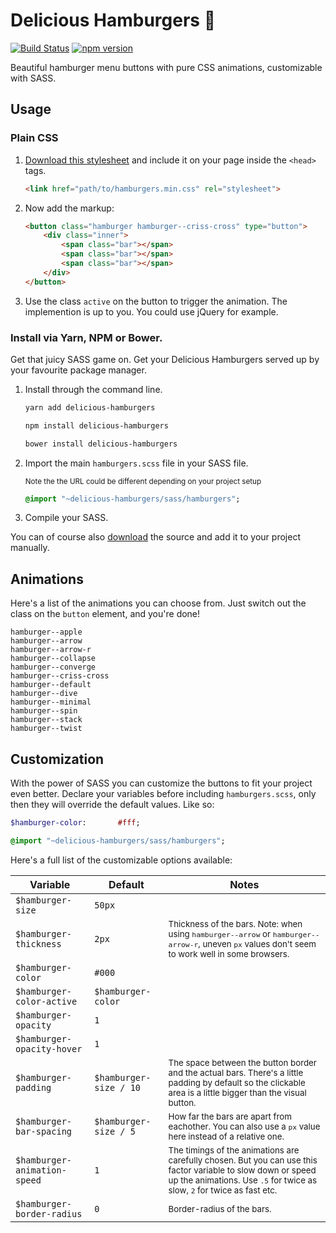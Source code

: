 # Delicious Hamburgers 🍔

[![Build Status](https://travis-ci.org/kapoko/delicious-hamburgers.svg?branch=master)](https://travis-ci.org/kapoko/delicious-hamburgers)
[![npm version](https://badge.fury.io/js/delicious-hamburgers.svg)](https://badge.fury.io/js/delicious-hamburgers)

Beautiful hamburger menu buttons with pure CSS animations, customizable with SASS.

## Usage

### Plain CSS

1. [Download this stylesheet](https://github.com/kapoko/delicious-hamburgers/blob/master/dist/hamburgers.min.css) and include it on your page inside the `<head>` tags.

    ```html
    <link href="path/to/hamburgers.min.css" rel="stylesheet">
    ```

2. Now add the markup:

    ```html
    <button class="hamburger hamburger--criss-cross" type="button">
        <div class="inner">
            <span class="bar"></span>
            <span class="bar"></span>
            <span class="bar"></span>
        </div>
    </button>
    ```

3. Use the class `active` on the button to trigger the animation. The implemention is up to you. You could use jQuery for example.

### Install via Yarn, NPM or Bower. 

Get that juicy SASS game on. Get your Delicious Hamburgers served up by your favourite package manager.

1. Install through the command line.

    ```bash
    yarn add delicious-hamburgers

    npm install delicious-hamburgers

    bower install delicious-hamburgers
    ```

2. Import the main `hamburgers.scss` file in your SASS file. 
    
    <sub>Note the the URL could be different depending on your project setup</sub>

    ```sass
    @import "~delicious-hamburgers/sass/hamburgers";
    ```

3. Compile your SASS. 

You can of course also [download](https://github.com/kapoko/delicious-hamburgers/archive/master.zip) the source and add it to your project manually.

## Animations

Here's a list of the animations you can choose from. Just switch out the class on the `button` element, and you're done! 

```
hamburger--apple
hamburger--arrow
hamburger--arrow-r
hamburger--collapse
hamburger--converge
hamburger--criss-cross
hamburger--default
hamburger--dive
hamburger--minimal
hamburger--spin
hamburger--stack
hamburger--twist
```

## Customization

With the power of SASS you can customize the buttons to fit your project even better. Declare your variables before including `hamburgers.scss`, only then they will override the default values. Like so: 

```sass
$hamburger-color:       #fff;

@import "~delicious-hamburgers/sass/hamburgers";
```

Here's a full list of the customizable options available:

| Variable                                                                 | Default                | Notes                                                                                                                                                                                                     |
|--------------------------------------------------------------------------|------------------------|-----------------------------------------------------------------------------------------------------------------------------------------------------------------------------------------------------------|
| `$hamburger-size`                                                        | `50px`                 |                                                                                                                                                                                                           |
| `$hamburger-thickness`                                                   | `2px`                  | <sup>Thickness of the bars. Note: when using `hamburger--arrow` or `hamburger--arrow-r`, uneven `px` values don't seem to work well in some browsers.</sup>                                           |
| `$hamburger-color`                                                       | `#000`                 |                                                                                                                                                                                                           |
| `$hamburger-color-active`                                                | `$hamburger-color`     |                                                                                                                                                                                                           |
| `$hamburger-opacity`                                                     | `1`                    |                                                                                                                                                                                                           |
| `$hamburger-opacity-hover`                                               | `1`                    |                                                                                                                                                                                                           |
| `$hamburger-padding`                                                     | `$hamburger-size / 10` | <sup>The space between the button border and the actual bars. There's a little padding by default so the clickable area is a little bigger than the visual button.</sup>                              |
| `$hamburger-bar-spacing`                                                 | `$hamburger-size / 5`  | <sup>How far the bars are apart from eachother. You can also use a `px` value here instead of a relative one.</sup>                                                                                   |
| `$hamburger-animation-speed`                                             | `1`                    | <sup>The timings of the animations are carefully chosen. But you can use this factor variable to slow down or speed up the animations. Use `.5` for twice as slow, `2` for twice as fast etc.</sup>   |
| `$hamburger-border-radius`                                               | `0`                    | <sup>Border-radius of the bars.</sup>                                                                                                                                                                 |

